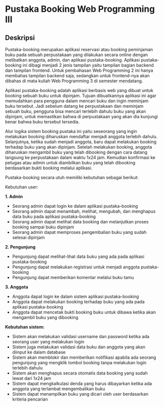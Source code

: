 # Pustaka Booking Web Programming III

## Deskripsi

Pustaka-booking merupakan aplikasi reservasi atau booking peminjaman buku pada sebuah perpustakaan yang dilakukan secara online dengan melibatkan anggota, admin, dan aplikasi pustaka-booking. Aplikasi pustaka-booking ini dibagi menjadi 2 jenis tampilan yaitu tampilan bagian backend dan tampilan frontend. Untuk pembahasan Web Programming 2 ini hanya membahas tampilan backend saja, sedangkan untuk frontend-nya akan dibahas di mata kuliah Web Programming 3 di semester mendatang.

Aplikasi pustaka-booking adalah aplikasi berbasis web yang dibuat untuk booking sebuah buku untuk dipinjam. Tujuan dibuatkannya aplikasi ini agar memudahkan para pengguna dalam mencari buku dan ingin meminjam buku tersebut. Jadi sebelum datang ke perpustakaan dan meminjam sebuah buku, pengguna bisa mencari terlebih dahulu buku yang akan dipinjam, untuk memastikan bahwa di perpustakaan yang akan dia kunjungi benar bahwa buku tersebut tersedia.

Alur logika sistem booking pustaka ini yaitu seseorang yang ingin melakukan booking diharuskan mendaftar menjadi anggota terlebih dahulu. Selanjutnya, ketika sudah menjadi anggota, baru dapat melakukan booking terhadap buku yang akan dipinjam. Setelah melakukan booking, anggota diharuskan mengambil buku yang telah dibooking dengan cara datang langsung ke perpustakaan dalam waktu 1x24 jam. Kemudian konfirmasi ke petugas atau admin untuk diambilkan buku yang telah dibooking berdasarkan bukti booking melalui aplikasi.

Pustaka-booking secara utuh memiliki kebutuhan sebagai berikut:

Kebutuhan user:

**1. Admin**
- Seorang admin dapat login ke dalam aplikasi pustaka-booking
- Seorang admin dapat menambah, melihat, mengubah, dan menghapus data buku pada aplikasi pustaka-booking
- Seorang admin dapat melihat data booking dan melanjutkan proses booking sampai buku dipinjam
- Seorang admin dapat memproses pengembalian buku yang sudah selesai dipinjam
  
**2. Pengunjung**
- Pengunjung dapat melihat-lihat data buku yang ada pada aplikasi pustaka-booking
- Pengunjung dapat melakukan registrasi untuk menjadi anggota pustaka-booking
- Pengunjung dapat memberikan komentar melalui buku tamu
  
**3. Anggota**
- Anggota dapat login ke dalam sistem aplikasi pustaka-booking
- Anggota dapat melakukan booking terhadap buku yang ada pada aplikasi pustaka-booking
- Anggota dapat mencetak bukti booking buku untuk dibawa ketika akan mengambil buku yang dibooking
  
**Kebutuhan sistem:**
- Sistem akan melakukan validasi username dan password ketika ada seorang user yang melakukan login
- Sistem juga melakukan validasi data buku dan anggota yang akan diinput ke dalam database
- Sistem akan memblokir dan memberikan notifikasi apabila ada seorang pengunjung yang mengklik tombol booking tanpa melakukan login terlebih dahulu
- Sistem akan menghapus secara otomatis data booking yang sudah lewat dari 1x24 jam
- Sistem dapat mengkalkulasi denda yang harus dibayarkan ketika ada anggota yang terlambat mengembalikan buku
- Sistem dapat menampilkan buku yang dicari oleh user berdasarkan kriteria pencarian
